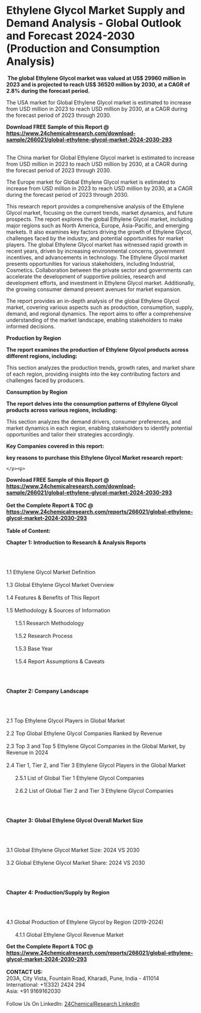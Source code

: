 <h1>Ethylene Glycol Market Supply and Demand Analysis - Global Outlook and Forecast 2024-2030 (Production and Consumption Analysis)</h1><p><strong> The global Ethylene Glycol market was valued at US$ 29960 million in 2023 and is projected to reach US$ 36520 million by 2030, at a CAGR of 2.8% during the forecast period.</strong></p><p>
</p><p>The USA market for Global Ethylene Glycol market is estimated to increase from USD million in 2023 to reach USD million by 2030, at a CAGR during the forecast period of 2023 through 2030.</p><div><b>Download FREE Sample of this Report @ 
            <a href="https://www.24chemicalresearch.com/download-sample/266021/global-ethylene-glycol-market-2024-2030-293">
            https://www.24chemicalresearch.com/download-sample/266021/global-ethylene-glycol-market-2024-2030-293</a></b></div><br><p>
</p><p>The China market for Global Ethylene Glycol market is estimated to increase from USD million in 2023 to reach USD million by 2030, at a CAGR during the forecast period of 2023 through 2030.</p><p>
</p><p>The Europe market for Global Ethylene Glycol market is estimated to increase from USD million in 2023 to reach USD million by 2030, at a CAGR during the forecast period of 2023 through 2030.</p><p>
</p><p>This research report provides a comprehensive analysis of the Ethylene Glycol market, focusing on the current trends, market dynamics, and future prospects. The report explores the global Ethylene Glycol market, including major regions such as North America, Europe, Asia-Pacific, and emerging markets. It also examines key factors driving the growth of Ethylene Glycol, challenges faced by the industry, and potential opportunities for market players. The global Ethylene Glycol market has witnessed rapid growth in recent years, driven by increasing environmental concerns, government incentives, and advancements in technology. The Ethylene Glycol market presents opportunities for various stakeholders, including Industrial, Cosmetics. Collaboration between the private sector and governments can accelerate the development of supportive policies, research and development efforts, and investment in Ethylene Glycol market. Additionally, the growing consumer demand present avenues for market expansion.</p><p>
</p><p>The report provides an in-depth analysis of the global Ethylene Glycol market, covering various aspects such as production, consumption, supply, demand, and regional dynamics. The report aims to offer a comprehensive understanding of the market landscape, enabling stakeholders to make informed decisions.</p><p>
</p><p><strong>Production by Region</strong></p><p>
</p><p><strong>The report examines the production of Ethylene Glycol products across different regions, including:</strong></p><p>
</p><p>
</p><p>This section analyzes the production trends, growth rates, and market share of each region, providing insights into the key contributing factors and challenges faced by producers.</p><p>
</p><p><strong>Consumption by Region</strong></p><p>
</p><p><strong>The report delves into the consumption patterns of Ethylene Glycol products across various regions, including:</strong></p><p>
</p><p>
</p><p>This section analyzes the demand drivers, consumer preferences, and market dynamics in each region, enabling stakeholders to identify potential opportunities and tailor their strategies accordingly.</p><p>
<strong>Key Companies covered in this report:</strong></p><p>
</p><p>
</p><p>
</p><p><strong>key reasons to purchase this Ethylene Glycol Market research report:</strong></p><p>

	</p><p>

</p><div><b>Download FREE Sample of this Report @ 
            <a href="https://www.24chemicalresearch.com/download-sample/266021/global-ethylene-glycol-market-2024-2030-293">
            https://www.24chemicalresearch.com/download-sample/266021/global-ethylene-glycol-market-2024-2030-293</a></b></div><br><div><b>Get the Complete Report & TOC @ 
            <a href="https://www.24chemicalresearch.com/reports/266021/global-ethylene-glycol-market-2024-2030-293">
            https://www.24chemicalresearch.com/reports/266021/global-ethylene-glycol-market-2024-2030-293</a></b></div><br>
            <b>Table of Content:</b><p><p><strong>Chapter 1: Introduction to Research &amp; Analysis Reports</strong></p><br />
<br />
<p>1.1 Ethylene Glycol  Market Definition<br /><br />
1.3 Global Ethylene Glycol  Market Overview<br /><br />
1.4 Features &amp; Benefits of This Report<br /><br />
1.5 Methodology &amp; Sources of Information<br /><br />
&nbsp;&nbsp;&nbsp;&nbsp;&nbsp; 1.5.1 Research Methodology<br /><br />
&nbsp;&nbsp;&nbsp;&nbsp;&nbsp; 1.5.2 Research Process<br /><br />
&nbsp;&nbsp;&nbsp;&nbsp;&nbsp; 1.5.3 Base Year<br /><br />
&nbsp;&nbsp;&nbsp;&nbsp;&nbsp; 1.5.4 Report Assumptions &amp; Caveats</p><br />
<br />
<p><strong>Chapter 2: Company Landscape</strong></p><br />
<br />
<p>2.1 Top Ethylene Glycol  Players in Global Market<br /><br />
2.2 Top Global Ethylene Glycol  Companies Ranked by Revenue<br /><br />
2.3 Top 3 and Top 5 Ethylene Glycol  Companies in the Global Market, by Revenue in 2024<br /><br />
2.4 Tier 1, Tier 2, and Tier 3 Ethylene Glycol  Players in the Global Market<br /><br />
&nbsp;&nbsp;&nbsp;&nbsp;&nbsp; 2.5.1 List of Global Tier 1 Ethylene Glycol  Companies<br /><br />
&nbsp;&nbsp;&nbsp;&nbsp;&nbsp; 2.6.2 List of Global Tier 2 and Tier 3 Ethylene Glycol  Companies</p><br />
<br />
<p><strong>Chapter 3: Global Ethylene Glycol  Overall Market Size</strong></p><br />
<br />
<p>3.1 Global Ethylene Glycol  Market Size: 2024 VS 2030<br /><br />
3.2 Global Ethylene Glycol  Market Share: 2024 VS 2030</p><br />
<br />
<p><strong>Chapter 4: Production/Supply by Region</strong></p><br />
<br />
<p>4.1 Global Production of Ethylene Glycol  by Region (2019-2024)<br /><br />
&nbsp;&nbsp;&nbsp;&nbsp;&nbsp; 4.1.1 Global Ethylene Glycol  Revenue Market </p><div><b>Get the Complete Report & TOC @ 
            <a href="https://www.24chemicalresearch.com/reports/266021/global-ethylene-glycol-market-2024-2030-293">
            https://www.24chemicalresearch.com/reports/266021/global-ethylene-glycol-market-2024-2030-293</a></b></div><br><b>CONTACT US:</b><br>
            203A, City Vista, Fountain Road, Kharadi, Pune, India - 411014<br>
            International: +1(332) 2424 294<br>
            Asia: +91 9169162030 <br><br>
            Follow Us On LinkedIn: <a href="https://www.linkedin.com/company/24chemicalresearch/">24ChemicalResearch LinkedIn</a>